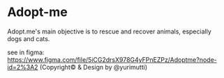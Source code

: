 # Adopt-me
 Adopt.me's main objective is to rescue and recover animals, especially dogs and cats. 
 
 see in figma: https://www.figma.com/file/5iCG2drsX978G4yFPnEZPz/Adoptme?node-id=2%3A2 (Copyright© & Design by @yurimutti)
